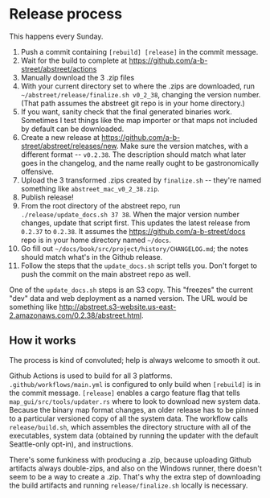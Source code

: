# Release process

This happens every Sunday.

1.  Push a commit containing `[rebuild] [release]` in the commit message.
2.  Wait for the build to complete at
    <https://github.com/a-b-street/abstreet/actions>
3.  Manually download the 3 .zip files
4.  With your current directory set to where the .zips are downloaded, run
    `~/abstreet/release/finalize.sh v0_2_38`, changing the version number. (That
    path assumes the abstreet git repo is in your home directory.)
5.  If you want, sanity check that the final generated binaries work. Sometimes
    I test things like the map importer or that maps not included by default can
    be downloaded.
6.  Create a new release at
    <https://github.com/a-b-street/abstreet/releases/new>. Make sure the version
    matches, with a different format -- `v0.2.38`. The description should match
    what later goes in the changelog, and the name really ought to be
    gastronomically offensive.
7.  Upload the 3 transformed .zips created by `finalize.sh` -- they're named
    something like `abstreet_mac_v0_2_38.zip`.
8.  Publish release!
9.  From the root directory of the abstreet repo, run
    `./release/update_docs.sh 37 38`. When the major version number changes,
    update that script first. This updates the latest release from `0.2.37` to
    `0.2.38`. It assumes the <https://github.com/a-b-street/docs> repo is in
    your home directory named `~/docs`.
10. Go fill out `~/docs/book/src/project/history/CHANGELOG.md`; the notes should
    match what's in the Github release.
11. Follow the steps that the `update_docs.sh` script tells you. Don't forget to
    push the commit on the main abstreet repo as well.

One of the `update_docs.sh` steps is an S3 copy. This "freezes" the current
"dev" data and web deployment as a named version. The URL would be something
like <http://abstreet.s3-website.us-east-2.amazonaws.com/0.2.38/abstreet.html>.

## How it works

The process is kind of convoluted; help is always welcome to smooth it out.

Github Actions is used to build for all 3 platforms.
`.github/workflows/main.yml` is configured to only build when `[rebuild]` is in
the commit message. `[release]` enables a cargo feature flag that tells
`map_gui/src/tools/updater.rs` where to look to download new system data.
Because the binary map format changes, an older release has to be pinned to a
particular versioned copy of all the system data. The workflow calls
`release/build.sh`, which assembles the directory structure with all of the
executables, system data (obtained by running the updater with the default
Seattle-only opt-in), and instructions.

There's some funkiness with producing a .zip, because uploading Github artifacts
always double-zips, and also on the Windows runner, there doesn't seem to be a
way to create a .zip. That's why the extra step of downloading the build
artifacts and running `release/finalize.sh` locally is necessary.
